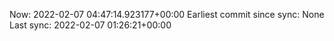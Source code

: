 Now: 2022-02-07 04:47:14.923177+00:00 Earliest commit since sync: None Last sync: 2022-02-07 01:26:21+00:00
